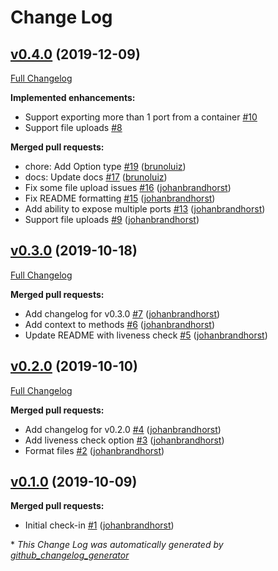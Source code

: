 # Change Log

## [v0.4.0](https://github.com/uw-labs/podrick/tree/v0.4.0) (2019-12-09)
[Full Changelog](https://github.com/uw-labs/podrick/compare/v0.3.0...v0.4.0)

**Implemented enhancements:**

- Support exporting more than 1 port from a container [\#10](https://github.com/uw-labs/podrick/issues/10)
- Support file uploads [\#8](https://github.com/uw-labs/podrick/issues/8)

**Merged pull requests:**

- chore: Add Option type [\#19](https://github.com/uw-labs/podrick/pull/19) ([brunoluiz](https://github.com/brunoluiz))
- docs: Update docs [\#17](https://github.com/uw-labs/podrick/pull/17) ([brunoluiz](https://github.com/brunoluiz))
- Fix some file upload issues [\#16](https://github.com/uw-labs/podrick/pull/16) ([johanbrandhorst](https://github.com/johanbrandhorst))
- Fix README formatting [\#15](https://github.com/uw-labs/podrick/pull/15) ([johanbrandhorst](https://github.com/johanbrandhorst))
- Add ability to expose multiple ports [\#13](https://github.com/uw-labs/podrick/pull/13) ([johanbrandhorst](https://github.com/johanbrandhorst))
- Support file uploads [\#9](https://github.com/uw-labs/podrick/pull/9) ([johanbrandhorst](https://github.com/johanbrandhorst))

## [v0.3.0](https://github.com/uw-labs/podrick/tree/v0.3.0) (2019-10-18)
[Full Changelog](https://github.com/uw-labs/podrick/compare/v0.2.0...v0.3.0)

**Merged pull requests:**

- Add changelog for v0.3.0 [\#7](https://github.com/uw-labs/podrick/pull/7) ([johanbrandhorst](https://github.com/johanbrandhorst))
- Add context to methods [\#6](https://github.com/uw-labs/podrick/pull/6) ([johanbrandhorst](https://github.com/johanbrandhorst))
- Update README with liveness check [\#5](https://github.com/uw-labs/podrick/pull/5) ([johanbrandhorst](https://github.com/johanbrandhorst))

## [v0.2.0](https://github.com/uw-labs/podrick/tree/v0.2.0) (2019-10-10)
[Full Changelog](https://github.com/uw-labs/podrick/compare/v0.1.0...v0.2.0)

**Merged pull requests:**

- Add changelog for v0.2.0 [\#4](https://github.com/uw-labs/podrick/pull/4) ([johanbrandhorst](https://github.com/johanbrandhorst))
- Add liveness check option [\#3](https://github.com/uw-labs/podrick/pull/3) ([johanbrandhorst](https://github.com/johanbrandhorst))
- Format files [\#2](https://github.com/uw-labs/podrick/pull/2) ([johanbrandhorst](https://github.com/johanbrandhorst))

## [v0.1.0](https://github.com/uw-labs/podrick/tree/v0.1.0) (2019-10-09)
**Merged pull requests:**

- Initial check-in [\#1](https://github.com/uw-labs/podrick/pull/1) ([johanbrandhorst](https://github.com/johanbrandhorst))



\* *This Change Log was automatically generated by [github_changelog_generator](https://github.com/skywinder/Github-Changelog-Generator)*